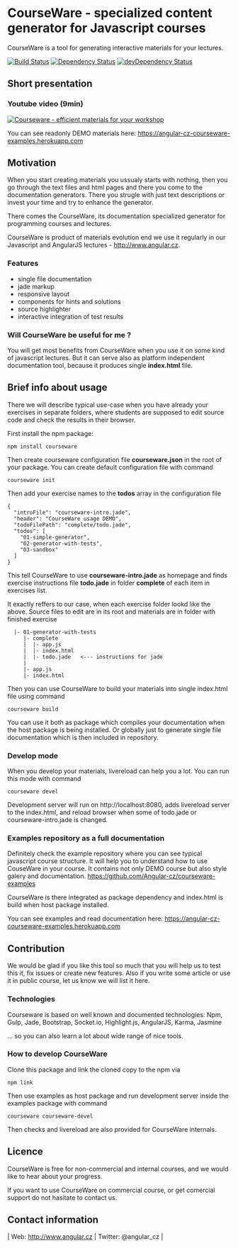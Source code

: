 # CourseWare - specialized content generator for Javascript courses

CourseWare is a tool for generating interactive materials for your lectures.

[![Build Status](https://travis-ci.org/Angular-cz/courseware.svg?branch=master)](https://travis-ci.org/Angular-cz/courseware)
[![Dependency Status](https://david-dm.org/Angular-cz/courseware.png)](https://david-dm.org/Angular-cz/courseware) 
[![devDependency Status](https://david-dm.org/Angular-cz/courseware/dev-status.png)](https://david-dm.org/Angular-cz/courseware#info=devDependencies)

## Short presentation
### Youtube video (9min)
[![Courseware - efficient materials for your workshop](https://img.youtube.com/vi/9aiTtVoqmow/0.jpg)](https://www.youtube.com/watch?v=9aiTtVoqmow)

You can see readonly DEMO materials here: https://angular-cz-courseware-examples.herokuapp.com

## Motivation
When you start creating materials you ussualy starts with nothing, then you go through the text files and html pages and there 
you come to the documentation generators. There you strugle with just text descriptions or invest your time and try to enhance the generator. 

There comes the CourseWare, its documentation specialized generator for programming courses and lectures.

CourseWare is product of materials evolution end we use it regularly in our Javascript and AngularJS lectures - http://www.angular.cz. 

### Features
 - single file documentation
 - jade markup
 - responsive layout
 - components for hints and solutions
 - source highlighter
 - interactive integration of test results

### Will CourseWare be useful for me ?
You will get most benefits from CourseWare when you use it on some kind of javascript lectures. But it can serve also as platform independent documentation tool, because it produces single **index.html** file.

## Brief info about usage

There we will describe typical use-case when you have already your exercises in separate folders, where students are supposed 
to edit source code and check the results in their browser.

First install the npm package: 

```
npm install courseware
```

Then create courseware configuration file **courseware.json** in the root of your package. 
You can create default configuration file with command

```
courseware init
```

Then add your exercise names to the **todos** array in the configuration file

```
{
  "introFile": "courseware-intro.jade",
  "header": "CourseWare usage DEMO",
  "todoFilePath": "complete/todo.jade",
  "todos": [
    "01-simple-generator",
    "02-generator-with-tests",
    "03-sandbox"
  ]
}
```

This tell CourseWare to use **courseware-intro.jade** as homepage and finds exercise instructions file **todo.jade** in folder 
**complete** of each item in exercises list.

It exactly reffers to our case, when each exercise folder lookd like the above. 
Source files to edit are in its root and materials are in folder with finished exercise

```
  |- 01-generator-with-tests
     |- complete
     |  |- app.js
     |  |- index.html
     |  |- todo.jade   <--- instructions for jade
     |
     |- app.js
     |- index.html
```

Then you can use CourseWare to build your materials into single index.html file using command

```
courseware build
```

You can use it both as package which compiles your documentation when the host package is being installed. 
Or globally just to generate single file documentation which is then included in repository.

### Develop mode
When you develop your materials, livereload can help you a lot. You can run this mode with command

```
courseware devel
```

Development server will run on http://localhost:8080, adds livereload server to the index.html,
and reload browser when some of todo.jade or courseware-intro.jade is changed.

### Examples repository as a full documentation

Definitely check the example repository where you can see typical javascript course structure. 
It will help you to understand how to use CouseWare in your course.
It contains not only DEMO course but also style galery and documentation. https://github.com/Angular-cz/courseware-examples

CourseWare is there integrated as package dependency and index.html is build when host package installed.

You can see examples and read documentation here: https://angular-cz-courseware-examples.herokuapp.com

## Contribution
We would be glad if you like this tool so much that you will help us to test this it, fix issues or create new features. 
Also if you write some article or use it in public course, let us know we will list it here.

### Technologies
Courseware is based on well known and documented technologies: Npm, Gulp, Jade, Bootstrap, Socket.io, Highlight.js, AngularJS, Karma, Jasmine 

... so you can also learn a lot about wide range of nice tools.

### How to develop CourseWare

Clone this package and link the cloned copy to the npm via

```
npm link
```

Then use examples as host package and run development server inside the examples package with command

```
courseware courseware-devel
```

Then checks and livereload are also provided for CourseWare internals.

## Licence
CourseWare is free for non-commercial and internal courses, and we would like to hear about your progress.

If you want to use CourseWare on commercial course, or get comercial support do not hasitate to contact us.

## Contact information

| Web: http://www.angular.cz | Twitter: @angular_cz |

